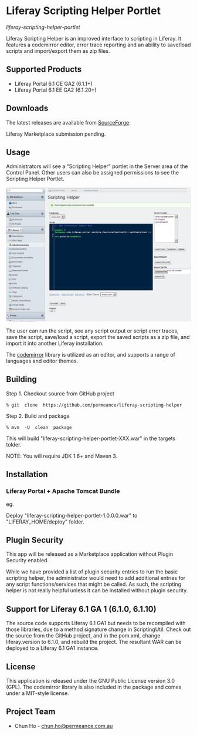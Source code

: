 # Liferay Scripting Helper Portlet

*liferay-scripting-helper-portlet*

Liferay Scripting Helper is an improved interface to scripting in Liferay. It features a codemirror editor, error trace reporting and an ability to save/load scripts and import/export them as zip files.

## Supported Products

* Liferay Portal 6.1 CE GA2 (6.1.1+)
* Liferay Portal 6.1 EE GA2 (6.1.20+)


## Downloads

The latest releases are available from [SourceForge](http://sourceforge.net/projects/permeance-apps/files/liferay-scripting-helper/ "Liferay Scripting Helper").

Liferay Marketplace submission pending.


## Usage

Administrators will see a "Scripting Helper" portlet in the Server area of the Control Panel.
Other users can also be assigned permissions to see the Scripting Helper Portlet.

![Scripting Helper Portlet](/docs/images/scripting-helper-1.png "Scripting Helper Portlet")

The user can run the script, see any script output or script error traces, save the script, save/load a script, export the saved scripts as a zip file, and import it into another Liferay installation.

The [codemirror](http://codemirror.net) library is utilized as an editor, and supports a range of languages and editor themes.



## Building

Step 1. Checkout source from GitHub project

    % git  clone  https://github.com/permeance/liferay-scripting-helper

Step 2. Build and package

    % mvn  -U  clean  package

This will build "liferay-scripting-helper-portlet-XXX.war" in the targets tolder.

NOTE: You will require JDK 1.6+ and Maven 3.


## Installation

### Liferay Portal + Apache Tomcat Bundle

eg.

Deploy "liferay-scripting-helper-portlet-1.0.0.0.war" to "LIFERAY_HOME/deploy" folder.


## Plugin Security

This app will be released as a Marketplace application without Plugin Security enabled. 

While we have provided a list of plugin security entries to run the basic scripting helper, the administrator would need to add additional entries for any script functions/services that might be called. As such, the scripting helper is not really helpful unless it can be installed without plugin security.


## Support for Liferay 6.1 GA 1 (6.1.0, 6.1.10)

The source code supports Liferay 6.1 GA1 but needs to be recompiled with those libraries, due to a method signature change in ScriptingUtil. Check out the source from the GitHub project, and in the pom.xml, change liferay.version to 6.1.0, and rebuild the project. The resultant WAR can be deployed to a Liferay 6.1 GA1 instance.


## License

This application is released under the GNU Public License version 3.0 (GPL). The codemirror library is also included in the package and comes under a MIT-style license. 


## Project Team

* Chun Ho - chun.ho@permeance.com.au
